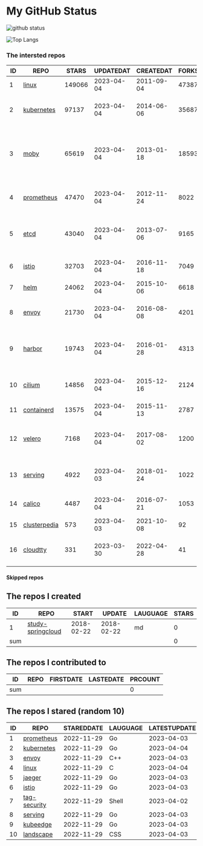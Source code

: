 # My GitHub Status

<img src="https://github-readme-stats-1.yihong0618.vercel.app/api?username=daoqingniu&show_icons=true&&&hide_title=true&count_private=true" alt="github status" />

![Top Langs](https://github-readme-stats-1.yihong0618.vercel.app/api/top-langs/?username=daoqingniu&layout=compact)

<!--START_SECTION:github_repos-->
### The intersted repos
| ID |                              REPO                               | STARS  | UPDATEDAT  | CREATEDAT  | FORKSCOUNT |                                              DESCRIPTIONS                                              |
|----|-----------------------------------------------------------------|--------|------------|------------|------------|--------------------------------------------------------------------------------------------------------|
|  1 | [linux](https://github.com/torvalds/linux)                      | 149066 | 2023-04-04 | 2011-09-04 |      47387 | Linux kernel source tree                                                                               |
|  2 | [kubernetes](https://github.com/kubernetes/kubernetes)          |  97137 | 2023-04-04 | 2014-06-06 |      35687 | Production-Grade Container Scheduling and Management                                                   |
|  3 | [moby](https://github.com/moby/moby)                            |  65619 | 2023-04-04 | 2013-01-18 |      18593 | Moby Project - a collaborative project for the container ecosystem to assemble container-based systems |
|  4 | [prometheus](https://github.com/prometheus/prometheus)          |  47470 | 2023-04-04 | 2012-11-24 |       8022 | The Prometheus monitoring system and time series database.                                             |
|  5 | [etcd](https://github.com/etcd-io/etcd)                         |  43040 | 2023-04-04 | 2013-07-06 |       9165 | Distributed reliable key-value store for the most critical data of a distributed system                |
|  6 | [istio](https://github.com/istio/istio)                         |  32703 | 2023-04-04 | 2016-11-18 |       7049 | Connect, secure, control, and observe services.                                                        |
|  7 | [helm](https://github.com/helm/helm)                            |  24062 | 2023-04-04 | 2015-10-06 |       6618 | The Kubernetes Package Manager                                                                         |
|  8 | [envoy](https://github.com/envoyproxy/envoy)                    |  21730 | 2023-04-04 | 2016-08-08 |       4201 | Cloud-native high-performance edge/middle/service proxy                                                |
|  9 | [harbor](https://github.com/goharbor/harbor)                    |  19743 | 2023-04-04 | 2016-01-28 |       4313 | An open source trusted cloud native registry project that stores, signs, and scans content.            |
| 10 | [cilium](https://github.com/cilium/cilium)                      |  14856 | 2023-04-04 | 2015-12-16 |       2124 | eBPF-based Networking, Security, and Observability                                                     |
| 11 | [containerd](https://github.com/containerd/containerd)          |  13575 | 2023-04-04 | 2015-11-13 |       2787 | An open and reliable container runtime                                                                 |
| 12 | [velero](https://github.com/vmware-tanzu/velero)                |   7168 | 2023-04-04 | 2017-08-02 |       1200 | Backup and migrate Kubernetes applications and their persistent volumes                                |
| 13 | [serving](https://github.com/knative/serving)                   |   4922 | 2023-04-03 | 2018-01-24 |       1022 | Kubernetes-based, scale-to-zero, request-driven compute                                                |
| 14 | [calico](https://github.com/projectcalico/calico)               |   4487 | 2023-04-04 | 2016-07-21 |       1053 | Cloud native networking and network security                                                           |
| 15 | [clusterpedia](https://github.com/clusterpedia-io/clusterpedia) |    573 | 2023-04-03 | 2021-10-08 |         92 | The Encyclopedia of Kubernetes clusters                                                                |
| 16 | [cloudtty](https://github.com/cloudtty/cloudtty)                |    331 | 2023-03-30 | 2022-04-28 |         41 | A Friendly Kubernetes CloudShell (Web Terminal) !                                                      |



#### Skipped repos
<!--END_SECTION:github_repos-->

<!--START_SECTION:my_github-->
## The repos I created
| ID  |                                 REPO                                 |   START    |   UPDATE   | LAUGUAGE | STARS |
|-----|----------------------------------------------------------------------|------------|------------|----------|-------|
|   1 | [study-springcloud](https://github.com/daoqingniu/study-springcloud) | 2018-02-22 | 2018-02-22 | md       |     0 |
| sum |                                                                      |            |            |          |     0 |

## The repos I contributed to
| ID  | REPO | FIRSTDATE | LASTEDATE | PRCOUNT |
|-----|------|-----------|-----------|---------|
| sum |      |           |           |       0 |

## The repos I stared (random 10)
| ID |                          REPO                          | STAREDDATE | LAUGUAGE | LATESTUPDATE |
|----|--------------------------------------------------------|------------|----------|--------------|
|  1 | [prometheus](https://github.com/prometheus/prometheus) | 2022-11-29 | Go       | 2023-04-03   |
|  2 | [kubernetes](https://github.com/kubernetes/kubernetes) | 2022-11-29 | Go       | 2023-04-04   |
|  3 | [envoy](https://github.com/envoyproxy/envoy)           | 2022-11-29 | C++      | 2023-04-03   |
|  4 | [linux](https://github.com/torvalds/linux)             | 2022-11-29 | C        | 2023-04-04   |
|  5 | [jaeger](https://github.com/jaegertracing/jaeger)      | 2022-11-29 | Go       | 2023-04-03   |
|  6 | [istio](https://github.com/istio/istio)                | 2022-11-29 | Go       | 2023-04-03   |
|  7 | [tag-security](https://github.com/cncf/tag-security)   | 2022-11-29 | Shell    | 2023-04-02   |
|  8 | [serving](https://github.com/knative/serving)          | 2022-11-29 | Go       | 2023-04-03   |
|  9 | [kubeedge](https://github.com/kubeedge/kubeedge)       | 2022-11-29 | Go       | 2023-04-03   |
| 10 | [landscape](https://github.com/cncf/landscape)         | 2022-11-29 | CSS      | 2023-04-03   |

<!--END_SECTION:my_github-->
